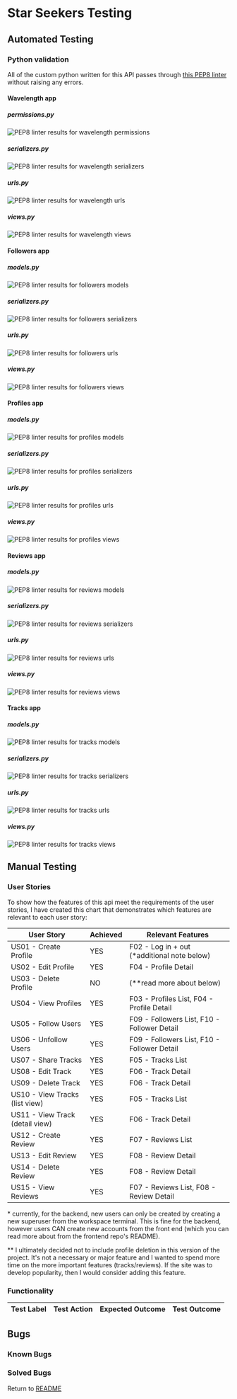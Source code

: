 # Star Seekers Testing

## Automated Testing

### Python validation

All of the custom python written for this API passes through [this PEP8 linter](https://pep8ci.herokuapp.com/) without raising any errors.

#### Wavelength app

##### permissions.py

![PEP8 linter results for wavelength permissions](/documentation/testing/wavelength_permissions.png)

##### serializers.py

![PEP8 linter results for wavelength serializers](/documentation/testing/wavelength_serializers.png)

##### urls.py

![PEP8 linter results for wavelength urls](/documentation/testing/wavelength_urls.png)

##### views.py

![PEP8 linter results for wavelength views](/documentation/testing/wavelength_views.png)

#### Followers app

##### models.py

![PEP8 linter results for followers models](/documentation/testing/followers_models.png)

##### serializers.py

![PEP8 linter results for followers serializers](/documentation/testing/followers_serializers.png)

##### urls.py

![PEP8 linter results for followers urls](/documentation/testing/followers_urls.png)

##### views.py

![PEP8 linter results for followers views](/documentation/testing/followers_views.png)

#### Profiles app

##### models.py

![PEP8 linter results for profiles models](/documentation/testing/profiles_models.png)

##### serializers.py

![PEP8 linter results for profiles serializers](/documentation/testing/profiles_serializers.png)

##### urls.py

![PEP8 linter results for profiles urls](/documentation/testing/profiles_urls.png)

##### views.py

![PEP8 linter results for profiles views](/documentation/testing/profiles_views.png)

#### Reviews app

##### models.py

![PEP8 linter results for reviews models](/documentation/testing/reviews_models.png)

##### serializers.py

![PEP8 linter results for reviews serializers](/documentation/testing/reviews_serializers.png)

##### urls.py

![PEP8 linter results for reviews urls](/documentation/testing/reviews_urls.png)

##### views.py

![PEP8 linter results for reviews views](/documentation/testing/reviews_views.png)

#### Tracks app

##### models.py

![PEP8 linter results for tracks models](/documentation/testing/tracks_models.png)

##### serializers.py

![PEP8 linter results for tracks serializers](/documentation/testing/tracks_serializers.png)

##### urls.py

![PEP8 linter results for tracks urls](/documentation/testing/tracks_urls.png)

##### views.py

![PEP8 linter results for tracks views](/documentation/testing/tracks_views.png)

## Manual Testing

### User Stories

To show how the features of this api meet the requirements of the user stories, I have created this chart that demonstrates which features are relevant to each user story:

| User Story                      | Achieved | Relevant Features                            |
| ------------------------------- | -------- | -------------------------------------------- |
| US01 - Create Profile           | YES      | F02 - Log in + out (\*additional note below) |
| US02 - Edit Profile             | YES      | F04 - Profile Detail                         |
| US03 - Delete Profile           | NO       | (\*\*read more about below)                  |
| US04 - View Profiles            | YES      | F03 - Profiles List, F04 - Profile Detail    |
| US05 - Follow Users             | YES      | F09 - Followers List, F10 - Follower Detail  |
| US06 - Unfollow Users           | YES      | F09 - Followers List, F10 - Follower Detail  |
| US07 - Share Tracks             | YES      | F05 - Tracks List                            |
| US08 - Edit Track               | YES      | F06 - Track Detail                           |
| US09 - Delete Track             | YES      | F06 - Track Detail                           |
| US10 - View Tracks (list view)  | YES      | F05 - Tracks List                            |
| US11 - View Track (detail view) | YES      | F06 - Track Detail                           |
| US12 - Create Review            | YES      | F07 - Reviews List                           |
| US13 - Edit Review              | YES      | F08 - Review Detail                          |
| US14 - Delete Review            | YES      | F08 - Review Detail                          |
| US15 - View Reviews             | YES      | F07 - Reviews List, F08 - Review Detail      |

\* currently, for the backend, new users can only be created by creating a new superuser from the workspace terminal. This is fine for the backend, however users CAN create new accounts from the front end (which you can read more about from the frontend repo's README).

\*\* I ultimately decided not to include profile deletion in this version of the project. It's not a necessary or major feature and I wanted to spend more time on the more important features (tracks/reviews). If the site was to develop popularity, then I would consider adding this feature.

### Functionality

| Test Label | Test Action | Expected Outcome | Test Outcome |
| ---------- | ----------- | ---------------- | ------------ |

## Bugs

### Known Bugs

### Solved Bugs

Return to [README](README.md)

